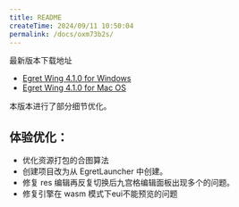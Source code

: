 ```yaml
---
title: README
createTime: 2024/09/11 10:50:04
permalink: /docs/oxm73b2s/
---
```

最新版本下载地址

- [Egret Wing 4.1.0 for Windows](http://tool.egret-labs.org/EgretWing/electron/EgretWing-v4.1.0.exe?d=0707)
- [Egret Wing 4.1.0 for Mac OS](http://tool.egret-labs.org/EgretWing/electron/EgretWing-v4.1.0.dmg?d=0707)

本版本进行了部分细节优化。

## 体验优化：

- 优化资源打包的合图算法
- 创建项目改为从 EgretLauncher 中创建。
- 修复 res 编辑再反复切换后九宫格编辑面板出现多个的问题。
- 修复引擎在 wasm 模式下eui不能预览的问题
